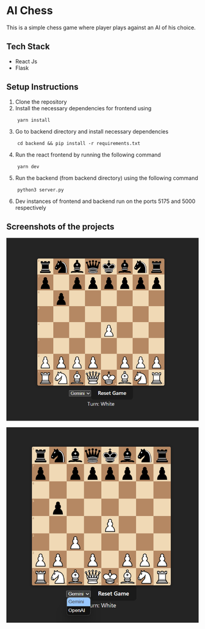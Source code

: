 # AI Chess

This is a simple chess game where player plays against an AI of his choice.

## Tech Stack
- React Js
- Flask

## Setup Instructions

1. Clone the repository
2. Install the necessary dependencies for frontend using
```
    yarn install
```

3. Go to backend directory and install necessary dependencies

```
    cd backend && pip install -r requirements.txt
```

4. Run the react frontend by running the following command

```
    yarn dev
```

5. Run the backend (from backend directory) using the following command

```
    python3 server.py
```

6. Dev instances of frontend and backend run on the ports 5175 and 5000 respectively


## Screenshots of the projects

![Chess Board AI](public/image1.png)

![Chess Board AI](public/image2.png)